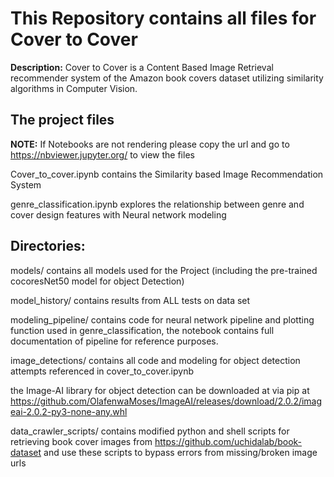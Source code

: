 # This Repository contains all files for Cover to Cover
**Description:** Cover to Cover is a Content Based Image Retrieval recommender system  of the Amazon book covers dataset utilizing similarity algorithms in Computer Vision.

## The project files

**NOTE:** If Notebooks are not rendering please copy the url and go to https://nbviewer.jupyter.org/ to view the files

Cover_to_cover.ipynb contains the Similarity based Image Recommendation System

genre_classification.ipynb explores the relationship between genre and cover design features with Neural network modeling


## Directories:

models/ contains all models used for the Project (including the pre-trained cocoresNet50 model for object Detection)

model_history/ contains results from ALL tests on data set

modeling_pipeline/ contains code for neural network pipeline and plotting function used in genre_classification, the notebook contains full documentation of pipeline for reference purposes. 

image_detections/ contains all code and modeling for object detection attempts referenced in cover_to_cover.ipynb

the Image-AI library for object detection can be downloaded at via pip at https://github.com/OlafenwaMoses/ImageAI/releases/download/2.0.2/imageai-2.0.2-py3-none-any.whl

data_crawler_scripts/ contains modified python and shell scripts for retrieving book cover images from https://github.com/uchidalab/book-dataset and use these scripts to bypass errors from missing/broken image urls


